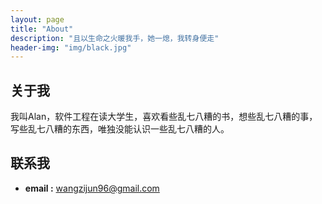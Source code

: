 ```yaml
---
layout: page
title: "About"
description: "且以生命之火暖我手，她一熄，我转身便走"
header-img: "img/black.jpg"
---
```

## 关于我
我叫Alan，软件工程在读大学生，喜欢看些乱七八糟的书，想些乱七八糟的事，写些乱七八糟的东西，唯独没能认识一些乱七八糟的人。


## 联系我
* **email :** <wangzijun96@gmail.com>